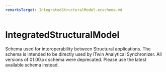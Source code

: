 ```yaml
---
remarksTarget: IntegratedStructuralModel.ecschema.md
---
```


# IntegratedStructuralModel

Schema used for interoperability between Structural applications. The schema is intended to be directly used by iTwin Analytical Synchronizer.
All versions of 01.00.xx schema were deprecated. Please use the latest available schema instead.

